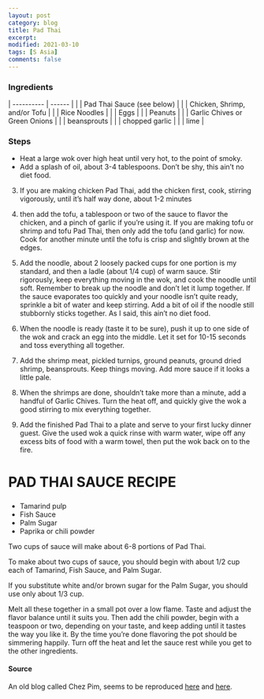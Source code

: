 ```yaml
---
layout: post
category: blog
title: Pad Thai
excerpt:
modified: 2021-03-10
tags: [S Asia]
comments: false
---
```


### Ingredients

| ---------- | ------ |
| | Pad Thai Sauce (see below) |
| | Chicken, Shrimp, and/or Tofu |
| | Rice Noodles |
| | Eggs |
| | Peanuts |
| | Garlic Chives or Green Onions |
| | beansprouts |
| | chopped garlic |
| | lime |


### Steps

- Heat a large wok over high heat until very hot, to the point of smoky.
- Add a splash of oil, about 3-4 tablespoons. Don’t be shy, this ain’t no diet food.

3. If you are making chicken Pad Thai, add the chicken first, cook, stirring vigorously, until it’s half way done, about 1-2 minutes

4. then add the tofu, a tablespoon or two of the sauce to flavor the chicken, and a pinch of garlic if you’re using it. If you are making tofu or shrimp and tofu Pad Thai, then only add the tofu (and garlic) for now. Cook for another minute until the tofu is crisp and slightly brown at the edges.

5. Add the noodle, about 2 loosely packed cups for one portion is my standard, and then a ladle (about 1/4 cup) of warm sauce. Stir rigorously, keep everything moving in the wok, and cook the noodle until soft. Remember to break up the noodle and don’t let it lump together. If the sauce evaporates too quickly and your noodle isn’t quite ready, sprinkle a bit of water and keep stirring. Add a bit of oil if the noodle still stubbornly sticks together. As I said, this ain’t no diet food.

6. When the noodle is ready (taste it to be sure), push it up to one side of the wok and crack an egg into the middle. Let it set for 10-15 seconds and toss everything all together.

7. Add the shrimp meat, pickled turnips, ground peanuts, ground dried shrimp, beansprouts. Keep things moving. Add more sauce if it looks a little pale.

8. When the shrimps are done, shouldn’t take more than a minute, add a handful of Garlic Chives. Turn the heat off, and quickly give the wok a good stirring to mix everything together.

9. Add the finished Pad Thai to a plate and serve to your first lucky dinner guest. Give the used wok a quick rinse with warm water, wipe off any excess bits of food with a warm towel, then put the wok back on to the fire.

###
# PAD THAI SAUCE RECIPE
###

- Tamarind pulp
- Fish Sauce
- Palm Sugar
- Paprika or chili powder

Two cups of sauce will make about 6-8 portions of Pad Thai.

To make about two cups of sauce, you should begin with about 1/2 cup each of Tamarind, Fish Sauce, and Palm Sugar.

If you substitute white and/or brown sugar for the Palm Sugar, you should use only about 1/3 cup.

Melt all these together in a small pot over a low flame. Taste and adjust the flavor balance until it suits you. Then add the chili powder, begin with a teaspoon or two, depending on your taste, and keep adding until it tastes the way you like it. By the time you’re done flavoring the pot should be simmering happily. Turn off the heat and let the sauce rest while you get to the other ingredients.


#### Source
An old blog called Chez Pim, seems to be reproduced [here](https://www.bigoven.com/recipe/chez-pims-pad-thai/162602) and [here](https://web.baz.org/adam/recipes/pad_thai_for_be.html).